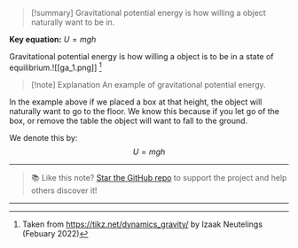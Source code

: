 
>[!summary]
Gravitational potential energy is how willing a object naturally want to be in.
>
**Key equation:**
$U = mgh$

Gravitational potential energy is how willing a object is to be in a state of equilibrium.![[ga_1.png]]
[^1]
>[!note] Explanation
An example of gravitational potential energy.

In the example above if we placed a box at that height, the object will naturally want to go to the floor. We know this because if you let go of the box, or remove the table the object will want to fall to the ground.

We denote this by: $$U = mgh$$

[^1]: Taken from https://tikz.net/dynamics_gravity/ by Izaak Neutelings (Febuary 2022)

---

> 📚 Like this note? [Star the GitHub repo](https://github.com/rajeevphysics/Obsidan-MathMatter) to support the project and help others discover it!

---
